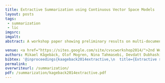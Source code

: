 ```yaml
---
title: Extractive Summarization using Continuous Vector Space Models
layout: posts
tags:
 - summarization
 - lic
imgsrc: 
imgalt: 
abstract: A workshop paper showing preliminary results on multi-document summarization with continuous vector space models for sentence representation. The experiments were performed on opinionated online user reviews.

venue: <a href="https://sites.google.com/site/cvscworkshop2014/">2nd Workshop on Continuous Vector Space Models and their Compositionality CVSC 2014</a>, Gothenburg Sweden
authors: Mikael Kågebäck, Olof Mogren, Nina Tahmasebi, Devdatt Dubhashi
bibtex: '@inproceedings{kaageback2014extractive,\n  title={Extractive summarization using continuous vector space models},\n  author={Kågebäck, Mikael and Mogren, Olof and Tahmasebi, Nina and Dubhashi, Devdatt},\n  booktitle={Proceedings of the 2nd Workshop on Continuous Vector Space Models and their Compositionality (CVSC)@ EACL},\n  pages={31--39},\n  year={2014}\n}'
permalink: 
overwriteurl: /summarization/
pdf: /summarization/kageback2014extractive.pdf
---
```


